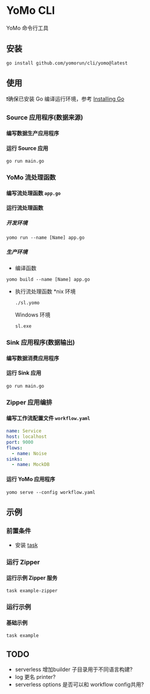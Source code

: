# YoMo CLI
YoMo 命令行工具

## 安装
```
go install github.com/yomorun/cli/yomo@latest
```

## 使用
❗️确保已安装 Go 编译运行环境，参考 [Installing Go](https://golang.org/doc/install)

### Source 应用程序(数据来源)
#### 编写数据生产应用程序

#### 运行 Source 应用

```
go run main.go
```

### YoMo 流处理函数
#### 编写流处理函数 `app.go`

#### 运行流处理函数

##### 开发环境

```
yomo run --name [Name] app.go
```

##### 生产环境

- 编译函数

```
yomo build --name [Name] app.go
```

- 执行流处理函数
  *nix 环境

    ```
    ./sl.yomo
    ```

	Windows 环境
    ```
    sl.exe
    ```


### Sink 应用程序(数据输出)
#### 编写数据消费应用程序

#### 运行 Sink 应用

```
go run main.go
```

### Zipper 应用编排
#### 编写工作流配置文件 `workflow.yaml`

```yaml
name: Service
host: localhost
port: 9000
flows:
  - name: Noise
sinks:
  - name: MockDB
```

#### 运行 YoMo 应用程序

```
yomo serve --config workflow.yaml
```



## 示例

### 前置条件
- 安装 [task](https://taskfile.dev/#/installation)

### 运行 Zipper 

#### 运行示例 Zipper 服务
```
task example-zipper
```
### 运行示例

#### 基础示例

```
task example
```



## TODO

- serverless 增加builder 子目录用于不同语言构建?
- log 更名 printer?
- serverless options 是否可以和 workflow config共用?

